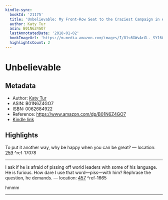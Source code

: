 ```yaml
---
kindle-sync:
  bookId: '21175'
  title: 'Unbelievable: My Front-Row Seat to the Craziest Campaign in American History'
  author: Katy Tur
  asin: B01N6Z4GO7
  lastAnnotatedDate: '2018-01-02'
  bookImageUrl: 'https://m.media-amazon.com/images/I/81s6GWvArGL._SY160.jpg'
  highlightsCount: 2
---
```

# Unbelievable
## Metadata
* Author: [Katy Tur](https://www.amazon.com/Katy-Tur/e/B071DJHZ7V/ref=dp_byline_cont_ebooks_1)
* ASIN: B01N6Z4GO7
* ISBN: 0062684922
* Reference: https://www.amazon.com/dp/B01N6Z4GO7
* [Kindle link](kindle://book?action=open&asin=B01N6Z4GO7)

## Highlights
To put it another way, why be happy when you can be great? — location: [259](kindle://book?action=open&asin=B01N6Z4GO7&location=259) ^ref-17078

---
I ask if he is afraid of pissing off world leaders with some of his language. He is furious. How dare I use that word—piss—with him? Rephrase the question, he demands. — location: [457](kindle://book?action=open&asin=B01N6Z4GO7&location=457) ^ref-1665

hmmm

---
